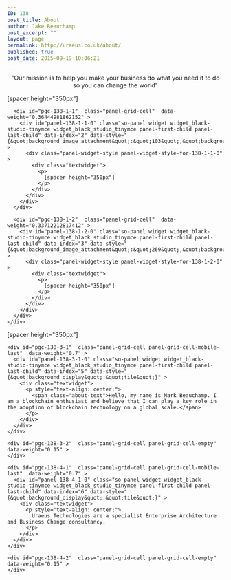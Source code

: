 ```yaml
---
ID: 138
post_title: About
author: Jake Beauchamp
post_excerpt: ""
layout: page
permalink: http://uraeus.co.uk/about/
published: true
post_date: 2015-09-19 10:06:21
---
```

<div id="pl-138"  class="panel-layout" >
  <div id="pg-138-0"  class="panel-grid panel-has-style"  data-style="{&quot;background_display&quot;:&quot;cover&quot;,&quot;row_stretch&quot;:&quot;full&quot;,&quot;cell_alignment&quot;:&quot;flex-start&quot;}" >
    <div class="siteorigin-panels-stretch panel-row-style panel-row-style-for-138-0" data-stretch-type="full" >
      <div id="pgc-138-0-0"  class="panel-grid-cell"  data-weight="1" >
        <div id="panel-138-0-0-0" class="so-panel widget widget_black-studio-tinymce widget_black_studio_tinymce panel-first-child panel-last-child" data-index="0" data-style="{&quot;background_display&quot;:&quot;tile&quot;}" >
          <div class="textwidget">
            <p style="text-align: center;">
              <span class="about-headline">"Our mission is to help you make your business do what you need it to do so you can change the world"</span>
            </p>
          </div>
        </div>
      </div>
    </div>
  </div>
  
  <div id="pg-138-1"  class="panel-grid panel-has-style"  data-style="{&quot;background_display&quot;:&quot;tile&quot;,&quot;gutter&quot;:&quot;2px&quot;,&quot;row_stretch&quot;:&quot;full-stretched&quot;}" >
    <div class="siteorigin-panels-stretch panel-row-style panel-row-style-for-138-1" data-stretch-type="full-stretched" >
      <div id="pgc-138-1-0"  class="panel-grid-cell"  data-weight="0.29842805320435" >
        <div id="panel-138-1-0-0" class="so-panel widget widget_black-studio-tinymce widget_black_studio_tinymce panel-first-child panel-last-child" data-index="1" data-style="{&quot;background_image_attachment&quot;:&quot;266&quot;,&quot;background_display&quot;:&quot;cover&quot;}" >
          <div class="panel-widget-style panel-widget-style-for-138-1-0-0" >
            <div class="textwidget">
              <p>
                [spacer height="350px"]
              </p>
            </div>
          </div>
        </div>
      </div>
      
      <div id="pgc-138-1-1"  class="panel-grid-cell"  data-weight="0.36444981862152" >
        <div id="panel-138-1-1-0" class="so-panel widget widget_black-studio-tinymce widget_black_studio_tinymce panel-first-child panel-last-child" data-index="2" data-style="{&quot;background_image_attachment&quot;:&quot;103&quot;,&quot;background_display&quot;:&quot;center&quot;}" >
          <div class="panel-widget-style panel-widget-style-for-138-1-1-0" >
            <div class="textwidget">
              <p>
                [spacer height="350px"]
              </p>
            </div>
          </div>
        </div>
      </div>
      
      <div id="pgc-138-1-2"  class="panel-grid-cell"  data-weight="0.33712212817412" >
        <div id="panel-138-1-2-0" class="so-panel widget widget_black-studio-tinymce widget_black_studio_tinymce panel-first-child panel-last-child" data-index="3" data-style="{&quot;background_image_attachment&quot;:&quot;269&quot;,&quot;background_display&quot;:&quot;cover&quot;}" >
          <div class="panel-widget-style panel-widget-style-for-138-1-2-0" >
            <div class="textwidget">
              <p>
                [spacer height="350px"]
              </p>
            </div>
          </div>
        </div>
      </div>
    </div>
  </div>
  
  <div id="pg-138-2"  class="panel-grid panel-no-style"  data-style="{&quot;background_image_attachment&quot;:false,&quot;background_display&quot;:&quot;tile&quot;,&quot;cell_alignment&quot;:&quot;flex-start&quot;}" >
    <div id="pgc-138-2-0"  class="panel-grid-cell"  data-weight="1" >
      <div id="panel-138-2-0-0" class="so-panel widget widget_black-studio-tinymce widget_black_studio_tinymce panel-first-child panel-last-child" data-index="4" data-style="{&quot;background_image_attachment&quot;:&quot;337&quot;,&quot;background_display&quot;:&quot;cover&quot;}" >
        <div class="panel-widget-style panel-widget-style-for-138-2-0-0" >
          <div class="textwidget">
            <p>
              [spacer height="350px"]
            </p>
          </div>
        </div>
      </div>
    </div>
  </div>
  
  <div id="pg-138-3"  class="panel-grid panel-no-style"  data-style="{&quot;background_display&quot;:&quot;tile&quot;}" >
    <div id="pgc-138-3-0"  class="panel-grid-cell panel-grid-cell-empty"  data-weight="0.15" >
    </div>
    
    <div id="pgc-138-3-1"  class="panel-grid-cell panel-grid-cell-mobile-last"  data-weight="0.7" >
      <div id="panel-138-3-1-0" class="so-panel widget widget_black-studio-tinymce widget_black_studio_tinymce panel-first-child panel-last-child" data-index="5" data-style="{&quot;background_display&quot;:&quot;tile&quot;}" >
        <div class="textwidget">
          <p style="text-align: center;">
            <span class="about-text">Hello, my name is Mark Beauchamp. I am a blockchain enthusiast and believe that I can play a key role in the adoption of blockchain technology on a global scale.</span>
          </p>
        </div>
      </div>
    </div>
    
    <div id="pgc-138-3-2"  class="panel-grid-cell panel-grid-cell-empty"  data-weight="0.15" >
    </div>
  </div>
  
  <div id="pg-138-4"  class="panel-grid panel-no-style"  data-style="{&quot;background_display&quot;:&quot;tile&quot;}" >
    <div id="pgc-138-4-0"  class="panel-grid-cell panel-grid-cell-empty"  data-weight="0.15" >
    </div>
    
    <div id="pgc-138-4-1"  class="panel-grid-cell panel-grid-cell-mobile-last"  data-weight="0.7" >
      <div id="panel-138-4-1-0" class="so-panel widget widget_black-studio-tinymce widget_black_studio_tinymce panel-first-child panel-last-child" data-index="6" data-style="{&quot;background_display&quot;:&quot;tile&quot;}" >
        <div class="textwidget">
          <p style="text-align: center;">
            Uraeus Technologies are a specialist Enterprise Architecture and Business Change consultancy.
          </p>
        </div>
      </div>
    </div>
    
    <div id="pgc-138-4-2"  class="panel-grid-cell panel-grid-cell-empty"  data-weight="0.15" >
    </div>
  </div>
</div>